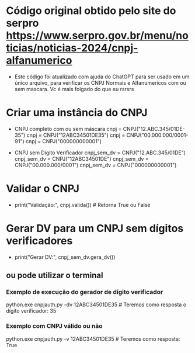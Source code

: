 # Código original obtido pelo site do serpro https://www.serpro.gov.br/menu/noticias/noticias-2024/cnpj-alfanumerico

* Este código foi atualizado com ajuda do ChatGPT para ser usado em um único arquivo, para verificar os CNPJ Normais e Alfanumericos com ou sem mascara.
    Vc é mais folgado do que eu rsrsrs

# Criar uma instância do CNPJ

* CNPJ completo com ou sem máscara
cnpj = CNPJ("12.ABC.345/01DE-35")
cnpj = CNPJ("12ABC34501DE35")
cnpj = CNPJ("00.000.000/0001-91")
cnpj = CNPJ("000000000001")

* CNPJ sem Dígito Verificador
cnpj_sem_dv = CNPJ("12.ABC.345/01DE")
cnpj_sem_dv = CNPJ("12ABC34501DE")
cnpj_sem_dv = CNPJ("00.000.000/0001")
cnpj_sem_dv = CNPJ("000000000001")

# Validar o CNPJ
* print("Validação:", cnpj.valida())  # Retorna True ou False

# Gerar DV para um CNPJ sem dígitos verificadores
* print("Gerar DV:", cnpj_sem_dv.gera_dv())

## ou pode utilizar o terminal

### Exemplo de execução do gerador de dígito verificador
python.exe cnpjauth.py -dv 12ABC34501DE35 # Teremos como resposta o dígito verificador: 35

### Exemplo com CNPJ válido ou não
python.exe cnpjauth.py -v 12ABC34501DE35 # Teremos como resposta: True
